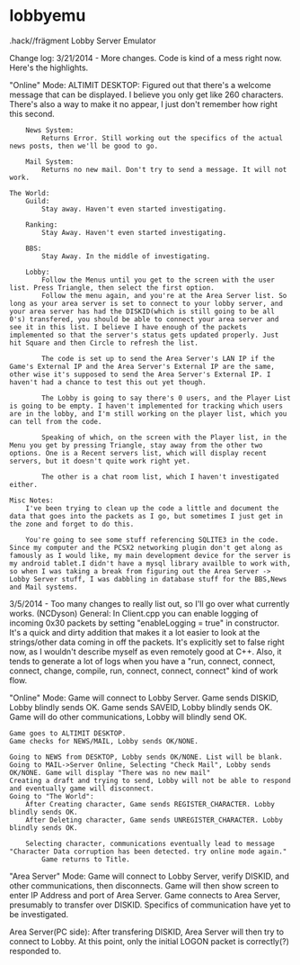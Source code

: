lobbyemu
========

.hack//frägment Lobby Server Emulator

Change log:
3/21/2014 - More changes. Code is kind of a mess right now. Here's the highlights.

"Online" Mode:
	ALTIMIT DESKTOP:
		Figured out that there's a welcome message that can be displayed. I believe you only get like 260 characters. There's also a way to make it no appear, I just don't remember how right this second.
		
		News System:
			Returns Error. Still working out the specifics of the actual news posts, then we'll be good to go.

		Mail System:
			Returns no new mail. Don't try to send a message. It will not work.
			
	The World:
		Guild:
			Stay away. Haven't even started investigating.
			
		Ranking:
			Stay Away. Haven't even started investigating.
			
		BBS:
			Stay Away. In the middle of investigating.
			
		Lobby:
			Follow the Menus until you get to the screen with the user list. Press Triangle, then select the first option.
			Follow the menu again, and you're at the Area Server list. So long as your area server is set to connect to your lobby server, and your area server has had the DISKID(which is still going to be all 0's) transfered, you should be able to connect your area server and see it in this list. I believe I have enough of the packets implemented so that the server's status gets updated properly. Just hit Square and then Circle to refresh the list.
			
			The code is set up to send the Area Server's LAN IP if the Game's External IP and the Area Server's External IP are the same, other wise it's supposed to send the Area Server's External IP. I haven't had a chance to test this out yet though.
			
			The Lobby is going to say there's 0 users, and the Player List is going to be empty. I haven't implemented for tracking which users are in the lobby, and I'm still working on the player list, which you can tell from the code. 
			
			Speaking of which, on the screen with the Player list, in the Menu you get by pressing Triangle, stay away from the other two options. One is a Recent servers list, which will display recent servers, but it doesn't quite work right yet.
			
			The other is a chat room list, which I haven't investigated either.
			
	Misc Notes:
		I've been trying to clean up the code a little and document the data that goes into the packets as I go, but sometimes I just get in the zone and forget to do this.
		
		You're going to see some stuff referencing SQLITE3 in the code. Since my computer and the PCSX2 networking plugin don't get along as famously as I would like, my main development device for the server is my android tablet.I didn't have a mysql library availble to work with, so when I was taking a break from figuring out the Area Server -> Lobby Server stuff, I was dabbling in database stuff for the BBS,News and Mail systems. 






3/5/2014 - Too many changes to really list out, so I'll go over what currently works. (NCDyson)
General:
	In Client.cpp you can enable logging of incoming 0x30 packets by setting "enableLogging = true" in constructor. It's a quick and dirty addition that makes it a lot easier to look at the strings/other data coming in off the packets. It's explicitly set to false right now, as I wouldn't describe myself as even remotely good at C++. Also, it tends to generate a lot of logs when you have a "run, connect, connect, connect, change, compile, run, connect, connect, connect" kind of work flow. 

"Online" Mode:
	Game will connect to Lobby Server.
	Game sends DISKID, Lobby blindly sends OK.
	Game sends SAVEID, Lobby blindly sends OK.
	Game will do other communications, Lobby will blindly send OK.
	
	Game goes to ALTIMIT DESKTOP.
	Game checks for NEWS/MAIL, Lobby sends OK/NONE.
	
	Going to NEWS from DESKTOP, Lobby sends OK/NONE. List will be blank.
	Going to MAIL->Server Online, Selecting "Check Mail", Lobby sends OK/NONE. Game will display "There was no new mail"
	Creating a draft and trying to send, Lobby will not be able to respond and eventually game will disconnect.
	Going to "The World":
		After Creating character, Game sends REGISTER_CHARACTER. Lobby blindly sends OK.
		After Deleting character, Game sends UNREGISTER_CHARACTER. Lobby blindly sends OK.
		
		Selecting character, communications eventually lead to message "Character Data corruption has been detected. try online mode again."
			Game returns to Title.


"Area Server" Mode: 
	Game will connect to Lobby Server, verify DISKID, and other communications, then disconnects.
	Game will then show screen to enter IP Address and port of Area Server.
	Game connects to Area Server, presumably to transfer over DISKID. Specifics of communication have yet to be investigated.
	
	
Area Server(PC side):
	After transfering DISKID, Area Server will then try to connect to Lobby. At this point, only the initial LOGON packet is correctly(?) responded to.